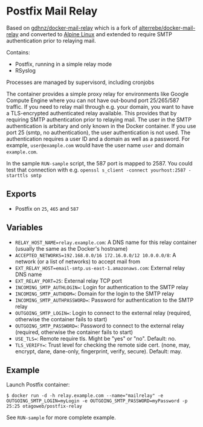 Postfix Mail Relay
======================

Based on
[gdhnz/docker-mail-relay](https://github.com/gdhnz/docker-mail-relay)
which is a fork of
[alterrebe/docker-mail-relay](https://github.com/alterrebe/docker-mail-relay)
and converted to [Alpine Linux](https://www.alpinelinux.org) and
extended to require SMTP authentication prior to relaying mail.

Contains:

* Postfix, running in a simple relay mode
* RSyslog



Processes are managed by supervisord, including cronjobs

The container provides a simple proxy relay for environments like
Google Compute Engine where you can not have out-bound port 25/265/587
traffic. If you need to relay mail through e.g. your domain, you want
to have a TLS-encrypted authenticated relay available. This provides
that by requiring SMTP authentication prior to relaying mail.
The user in the SMTP authentication is arbitary and only known in the
Docker container. If you use port 25 (smtp, no authentication), the user
authentication is not used. The authentication requires a user ID and
a domain as well as a password. For example, `user@example.com` would 
have the user name `user` and domain `example.com`.


In the sample `RUN-sample` script, the 587 port is mapped to 2587. You could
test that connection  with e.g. `openssl s_client -connect yourhost:2587 -starttls smtp`


Exports
-------

* Postfix on `25`, `465` and `587`

Variables
---------

* `RELAY_HOST_NAME=relay.example.com`: A DNS name for this relay container (usually the same as the Docker's hostname)
* `ACCEPTED_NETWORKS=192.168.0.0/16 172.16.0.0/12 10.0.0.0/8`: A network (or a list of networks) to accept mail from
* `EXT_RELAY_HOST=email-smtp.us-east-1.amazonaws.com`: External relay DNS name
* `EXT_RELAY_PORT=25`: External relay TCP port
* `INCOMING_SMTP_AUTHLOGIN=`: Login for authentication to the SMTP relay
* `INCOMING_SMTP_AUTHDOM=`: Domain for the login to the SMTP relay
* `INCOMING_SMTP_AUTHPASSWORD=`: Password for authentication to the SMTP relay
* `OUTGOING_SMTP_LOGIN=`: Login to connect to the external relay (required, otherwise the container fails to start)
* `OUTGOING_SMTP_PASSWORD=`: Password to connect to the external relay (required, otherwise the container fails to start)
* `USE_TLS=`: Remote require tls. Might be "yes" or "no". Default: no.
* `TLS_VERIFY=`: Trust level for checking the remote side cert. (none, may, encrypt, dane, dane-only, fingerprint, verify, secure). Default: may.

Example
-------

Launch Postfix container:

    $ docker run -d -h relay.example.com --name="mailrelay" -e OUTGOING_SMTP_LOGIN=myLogin -e OUTGOING_SMTP_PASSWORD=myPassword -p 25:25 otagoweb/postfix-relay

See `RUN-sample` for more complete example.

